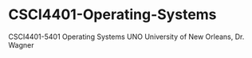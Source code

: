# CSCI4401-Operating-Systems
CSCI4401-5401 Operating Systems UNO University of New Orleans, Dr. Wagner
